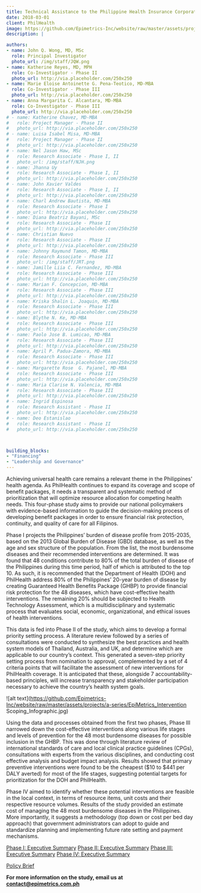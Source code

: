 ```yaml
---
title: Technical Assistance to the Philippine Health Insurance Corporation in Creating an Essential Health Benefit Package and a Priority-Setting Process
date: 2018-03-01
client: PhilHealth
image: https://github.com/Epimetrics-Inc/website/raw/master/assets/projects/a-series/top-48-CEA.jpg
description: |

authors:
- name: John Q. Wong, MD, MSc
  role: Principal Investigator
  photo_url: /img/staff/JQW.png
- name: Katherine Reyes, MD, MPH
  role: Co-Investigator - Phase II
  photo_url: http://via.placeholder.com/250x250
- name: Marie Eloise Antoinette G. Pena-Teotico, MD-MBA
  role: Co-Investigator - Phase III
  photo_url: http://via.placeholder.com/250x250
- name: Anna Margarita C. Alcantara, MD-MBA
  role: Co-Investigator - Phase III
  photo_url: http://via.placeholder.com/250x250
# - name: Katherine Chavez, MD-MBA
#   role: Project Manager - Phase II
#   photo_url: http://via.placeholder.com/250x250
# - name: Luisa Isabel Misa, MD-MBA
#   role: Project Manager - Phase II
#   photo_url: http://via.placeholder.com/250x250
# - name: Nel Jason Haw, MSc
#   role: Research Associate - Phase I, II
#   photo_url: /img/staff/NJH.png
# - name: Jhanna Uy
#   role: Research Associate - Phase I, II
#   photo_url: http://via.placeholder.com/250x250
# - name: John Xavier Valdes
#   role: Research Associate - Phase I, II
#   photo_url: http://via.placeholder.com/250x250  
# - name: Charl Andrew Bautista, MD-MBA
#   role: Research Associate - Phase I
#   photo_url: http://via.placeholder.com/250x250
# - name: Diana Beatriz Bayani, MSc
#   role: Research Associate - Phase II
#   photo_url: http://via.placeholder.com/250x250
# - name: Christian Nuevo
#   role: Research Associate - Phase II
#   photo_url: http://via.placeholder.com/250x250
# - name: Johnny Raymund Tamon, MD-MBA
#   role: Research Associate - Phase III
#   photo_url: /img/staff/JRT.png
# - name: Jamille Liia C. Fernandez, MD-MBA
#   role: Research Associate - Phase III
#   photo_url: http://via.placeholder.com/250x250
# - name: Marian F. Concepcion, MD-MBA
#   role: Research Associate - Phase III
#   photo_url: http://via.placeholder.com/250x250
# - name: Kriska Shalin L. Joaquin, MD-MBA
#   role: Research Associate - Phase III
#   photo_url: http://via.placeholder.com/250x250
# - name: Blythe N. Ke, MD-MBA
#   role: Research Associate - Phase III
#   photo_url: http://via.placeholder.com/250x250
# - name: Paolo Jose B. Lumicao, MD-MBA
#   role: Research Associate - Phase III
#   photo_url: http://via.placeholder.com/250x250
# - name: April P. Padua-Zamora, MD-MBA
#   role: Research Associate - Phase III
#   photo_url: http://via.placeholder.com/250x250
# - name: Margarette Rose  G. Pajanel, MD-MBA
#   role: Research Associate - Phase III
#   photo_url: http://via.placeholder.com/250x250
# - name: Maria Clarise N. Valencia, MD-MBA
#   role: Research Associate - Phase III
#   photo_url: http://via.placeholder.com/250x250
# - name: Ingrid Espinosa
#   role: Research Assistant - Phase II
#   photo_url: http://via.placeholder.com/250x250
# - name: Deo Estanislao
#   role: Research Assistant - Phase II
#   photo_url: http://via.placeholder.com/250x250



building_blocks:
- "Financing"
- "Leadership and Governance"
---
```


Achieving universal health care remains a relevant theme in the Philippines' health agenda. As PhilHealth continues to expand its coverage and scope of benefit packages, it needs a transparent and systematic method of prioritization that will optimize resource allocation for competing health needs. This four-phase study aims to provide our national policymakers with evidence-based information to guide the decision-making process of developing benefit packages in order to ensure financial risk protection, continuity, and quality of care for all Filipinos.

Phase I projects the Philippines’ burden of disease profile from 2015-2035, based on the 2013 Global Burden of Disease (GBD) database, as well as the age and sex structure of the population. From the list, the most burdensome diseases and their recommended interventions are determined. It was found that 48 conditions contribute to 80% of the total burden of disease of the Philippines during this time period, half of which is attributed to the top 10. As such, it is recommended that the Department of Health (DOH) and PhilHealth address 80% of the Philippines’ 20-year burden of disease by creating Guaranteed Health Benefits Package (GHBP) to provide financial risk protection for the 48 diseases, which have cost-effective health interventions. The remaining 20% should be subjected to Health Technology Assessment, which is a multidisciplinary and systematic process that evaluates social, economic, organizational, and ethical issues of health interventions.

This data is fed into Phase II of the study, which aims to develop a formal priority setting process. A literature review followed by a series of consultations were conducted to synthesize the best practices and health system models of Thailand, Australia, and UK, and determine which are applicable to our country’s context. This generated a seven-step priority setting process from nomination to approval, complemented by a set of 4 criteria points that will facilitate the assessment of new interventions for PhilHealth coverage. It is anticipated that these, alongside 7 accountability-based principles, will increase transparency and stakeholder participation necessary to achieve the country’s health system goals.

![alt text](https://github.com/Epimetrics-Inc/website/raw/master/assets/projects/a-series/EpiMetrics_Intervention Scoping_Infographic.jpg)


Using the data and processes obtained from the first two phases, Phase III narrowed down the cost-effective interventions along various life stages and levels of prevention for the 48 most burdensome diseases for possible inclusion in the GHBP. This was done through literature review of international standards of care and local clinical practice guidelines (CPGs), consultations with experts from the various disciplines, and conducting cost effective analysis and budget impact analysis. Results showed that primary preventive interventions were found to be the cheapest ($10 to $441 per DALY averted) for most of the life stages, suggesting potential targets for prioritization for the DOH and PhilHealth.

Phase IV aimed to identify whether these potential interventions are feasible in the local context, in terms of resource items, unit costs and their respective resource volumes. Results of the study provided an estimate cost of managing the 48 most burdensome diseases in the Philippines. More importantly, it suggests a methodology (top down or cost per bed day approach) that government administrators can adopt to guide and standardize planning and implementing future rate setting and payment mechanisms.

[Phase I: Executive Summary](https://github.com/Epimetrics-Inc/website/raw/master/assets/projects/a-series/EpiMetrics_GHBPPhaseI_ExecSumm.pdf)
[Phase II: Executive Summary](https://github.com/Epimetrics-Inc/website/raw/master/assets/projects/a-series/EpiMetrics_GHBPPhaseII_ExecSumm.pdf)
[Phase III: Executive Summary](https://github.com/Epimetrics-Inc/website/raw/master/assets/projects/a-series/EpiMetrics_GHBPPhaseIII_ExecSumm.pdf)
[Phase IV: Executive Summary](https://github.com/Epimetrics-Inc/website/raw/master/assets/projects/a-series/EpiMetrics_GHBPPhaseIV_ExecSumm.pdf)

[Policy Brief](https://github.com/Epimetrics-Inc/website/raw/master/assets/projects/a-series/GHBP_PolicyBrief.pdf) 

**For more information on the study, email us at [contact@epimetrics.com.ph](contact@epimetrics.com.ph)**
